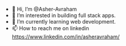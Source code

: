 - 👋 Hi, I’m @Asher-Avraham
- 👀 I’m interested in building full stack apps.
- 🌱 I’m currently learning web development.
- 📫 How to reach me on linkedin https://www.linkedin.com/in/asheravraham/

<!---
Asher-Avraham/Asher-Avraham is a ✨ special ✨ repository because its `README.md` (this file) appears on your GitHub profile.
You can click the Preview link to take a look at your changes.
--->
